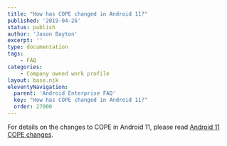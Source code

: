 ```yaml
---
title: "How has COPE changed in Android 11?"
published: '2019-04-26'
status: publish
author: 'Jason Bayton'
excerpt: ''
type: documentation
tags: 
    - FAQ
categories:
    - Company owned work profile
layout: base.njk
eleventyNavigation:
  parent: 'Android Enterprise FAQ'
  key: "How has COPE changed in Android 11?"
  order: 27000
--- 
```

For details on the changes to COPE in Android 11, please read [Android 11 COPE changes](/android/android-11-cope-changes/).

